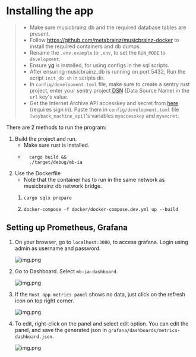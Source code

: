 # Installing the app

> - Make sure musicbrainz db and the required database tables are present.
> - Follow https://github.com/metabrainz/musicbrainz-docker to install the required containers and db dumps.
> - Rename the `.env.example` to `.env`, to set the `RUN_MODE` to `development`.
> - Ensure [yq](https://github.com/mikefarah/yq) is installed, for using configs in the sql scripts.
> - After ensuring musicbrainz_db is running on port 5432, Run the script `init_db.sh` in scripts dir.
> - In `config/development.toml` file, make sure to create a sentry rust project, enter your sentry project [DSN](https://docs.sentry.io/platforms/rust/#configure) (Data Source Name) in the `url` key's value.
> - Get the Internet Archive API accesskey and secret from [here](https://archive.org/account/s3.php) (requires sign in). Paste them in `config/development.toml` file `[wayback_machine_api]`'s variables `myaccesskey` and `mysecret`.

There are 2 methods to run the program:
1. Build the project and run.
    - Make sure rust is installed.
    - ```shell
        cargo build &&
        ./target/debug/mb-ia
        ```
2. Use the Dockerfile
    - Note that the container has to run in the same network as musicbrainz db network bridge.
    1.  ```shell
        cargo sqlx prepare
        ```

    2. ```shell
       docker-compose -f docker/docker-compose.dev.yml up --build
       ```

## Setting up Prometheus, Grafana

1. On your browser, go to `localhost:3000`, to access grafana. Login using admin as username and password.

   ![img.png](../assets/grafana_login_page.png)

2. Go to Dashboard. Select `mb-ia-dashboard`.

   ![img.png](../assets/mb-ia-dashboard.png)

3. If the `Rust app metrics panel` shows no data, just click on the refresh icon on top right corner.

   ![img.png](../assets/mb-ia-dashboard-rust-panel.png)

4. To edit, right-click on the panel and select edit option. You can edit the panel, and save the generated json in `grafana/dashboards/metrics-dashboard.json`.

   ![img.png](../assets/working_grafana_dashboard.png)
